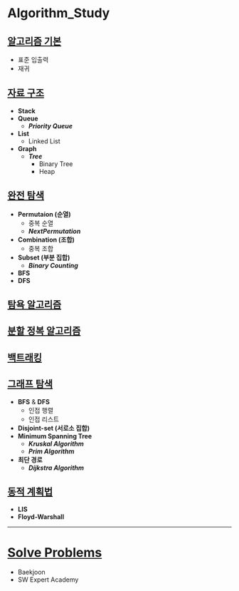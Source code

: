 # Algorithm_Study

## [알고리즘 기본](https://github.com/ljiwoo59/Algorithm_Study/tree/main/Algo_Basics)
* 표준 입출력
* 재귀

## [자료 구조](https://github.com/ljiwoo59/Algorithm_Study/tree/main/Algo_DataStructure)
* **Stack**
* **Queue**
  * ***Priority Queue***
* **List**
  * Linked List 
* **Graph**
  * ***Tree***
    * Binary Tree
    * Heap

## [완전 탐색](https://github.com/ljiwoo59/Algorithm_Study/tree/main/Algo_BruteForce)
* **Permutaion (순열)**
  * 중복 순열
  * ***NextPermutation***
* **Combination (조합)**
  * 중복 조합
* **Subset (부분 집합)**
  * ***Binary Counting***
* **BFS**
* **DFS**

## [탐욕 알고리즘](https://github.com/ljiwoo59/Algorithm_Study/tree/main/Algo_Greedy)

## [분할 정복 알고리즘](https://github.com/ljiwoo59/Algorithm_Study/tree/main/Algo_DivideConquer)

## [백트래킹](https://github.com/ljiwoo59/Algorithm_Study/tree/main/Algo_BackTracking)

## [그래프 탐색](https://github.com/ljiwoo59/Algorithm_Study/tree/main/Algo_Graph)
* **BFS** & **DFS**
  * 인접 행렬
  * 인접 리스트
* **Disjoint-set (서로소 집합)**
* **Minimum Spanning Tree**
  * ***Kruskal Algorithm***
  * ***Prim Algorithm***
* **최단 경로**
  * ***Dijkstra Algorithm***

## [동적 계획법](https://github.com/ljiwoo59/Algorithm_Study/tree/main/Algo_DP)
* **LIS**
* **Floyd-Warshall**

---
# [Solve Problems](https://github.com/ljiwoo59/Algorithm_Java)
* Baekjoon
* SW Expert Academy

